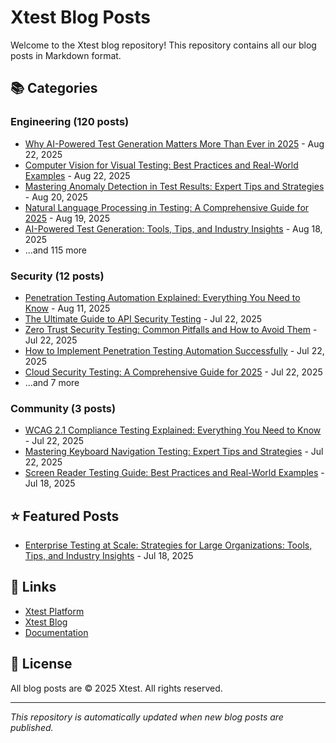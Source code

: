 # Xtest Blog Posts

Welcome to the Xtest blog repository! This repository contains all our blog posts in Markdown format.

## 📚 Categories

### Engineering (120 posts)

- [Why AI-Powered Test Generation Matters More Than Ever in 2025](posts/2025/2025-08-22-why-ai-powered-test-generation-matters-more-than-ever-in-2025.md) - Aug 22, 2025
- [Computer Vision for Visual Testing: Best Practices and Real-World Examples](posts/2025/2025-08-22-computer-vision-for-visual-testing-best-practices-and-real-world-examples.md) - Aug 22, 2025
- [Mastering Anomaly Detection in Test Results: Expert Tips and Strategies](posts/2025/2025-08-20-mastering-anomaly-detection-in-test-results-expert-tips-and-strategies.md) - Aug 20, 2025
- [Natural Language Processing in Testing: A Comprehensive Guide for 2025](posts/2025/2025-08-19-natural-language-processing-in-testing-a-comprehensive-guide-for-2025.md) - Aug 19, 2025
- [AI-Powered Test Generation: Tools, Tips, and Industry Insights](posts/2025/2025-08-18-ai-powered-test-generation-tools-tips-and-industry-insights.md) - Aug 18, 2025
- ...and 115 more

### Security (12 posts)

- [Penetration Testing Automation Explained: Everything You Need to Know](posts/2025/2025-08-11-penetration-testing-automation-explained-everything-you-need-to-know.md) - Aug 11, 2025
- [The Ultimate Guide to API Security Testing](posts/2025/2025-07-22-the-ultimate-guide-to-api-security-testing.md) - Jul 22, 2025
- [Zero Trust Security Testing: Common Pitfalls and How to Avoid Them](posts/2025/2025-07-22-zero-trust-security-testing-common-pitfalls-and-how-to-avoid-them.md) - Jul 22, 2025
- [How to Implement Penetration Testing Automation Successfully](posts/2025/2025-07-22-how-to-implement-penetration-testing-automation-successfully.md) - Jul 22, 2025
- [Cloud Security Testing: A Comprehensive Guide for 2025](posts/2025/2025-07-22-cloud-security-testing-a-comprehensive-guide-for-2025.md) - Jul 22, 2025
- ...and 7 more

### Community (3 posts)

- [WCAG 2.1 Compliance Testing Explained: Everything You Need to Know](posts/2025/2025-07-22-wcag-21-compliance-testing-explained-everything-you-need-to-know.md) - Jul 22, 2025
- [Mastering Keyboard Navigation Testing: Expert Tips and Strategies](posts/2025/2025-07-22-mastering-keyboard-navigation-testing-expert-tips-and-strategies.md) - Jul 22, 2025
- [Screen Reader Testing Guide: Best Practices and Real-World Examples](posts/2025/2025-07-18-screen-reader-testing-guide-best-practices-and-real-world-examples.md) - Jul 18, 2025

## ⭐ Featured Posts

- [Enterprise Testing at Scale: Strategies for Large Organizations: Tools, Tips, and Industry Insights](posts/2025/2025-07-18-enterprise-testing-at-scale-strategies-for-large-organizations-tools-tips-and-industry-insights.md) - Jul 18, 2025

## 🔗 Links

- [Xtest Platform](https://xtest.io)
- [Xtest Blog](https://xtest.io/blog)
- [Documentation](https://xtest.io/docs)

## 📝 License

All blog posts are © 2025 Xtest. All rights reserved.

---

*This repository is automatically updated when new blog posts are published.*
